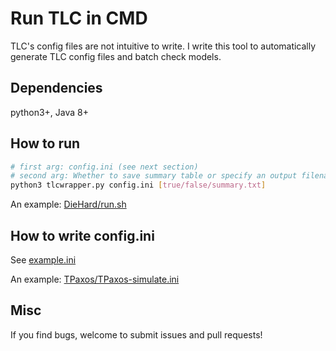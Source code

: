 # Run TLC in CMD

TLC's config files are not intuitive to write.
I write this tool to automatically generate TLC config files and batch check models.

## Dependencies

python3+, Java 8+

## How to run

```sh
# first arg: config.ini (see next section)
# second arg: Whether to save summary table or specify an output filename (default true)
python3 tlcwrapper.py config.ini [true/false/summary.txt]
```

An example: [DieHard/run.sh](./examples/DieHard/run.sh)

## How to write config.ini

See [example.ini](./example.ini)

An example: [TPaxos/TPaxos-simulate.ini](./examples/TPaxos/TPaxos-simulate.ini)

## Misc

If you find bugs, welcome to submit issues and pull requests!
